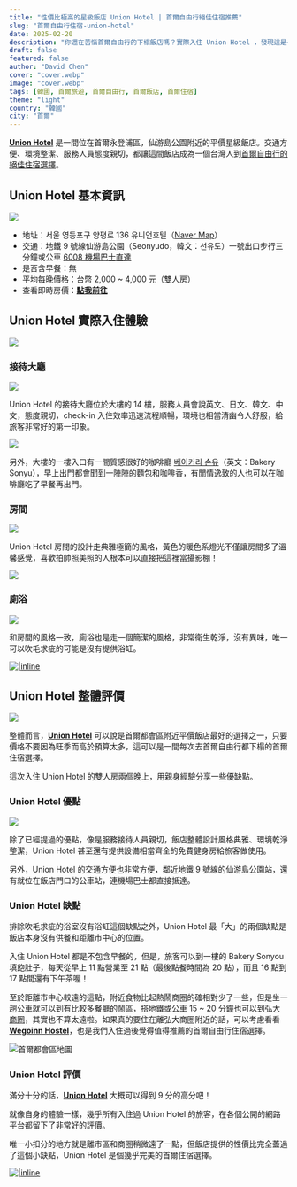 ```yaml
---
title: "性價比極高的星級飯店 Union Hotel | 首爾自由行絕佳住宿推薦"
slug: "首爾自由行住宿-union-hotel"
date: 2025-02-20
description: "你還在苦惱首爾自由行的下榻飯店嗎？實際入住 Union Hotel ，發現這是一間價格平易近人，卻提供高品質的星級飯店！這可以成為每位台灣旅客來到首爾自由行的口袋住宿名單。"
draft: false
featured: false
author: "David Chen"
cover: "cover.webp"
image: "cover.webp"
tags: [韓國, 首爾旅遊, 首爾自由行, 首爾飯店, 首爾住宿]
theme: "light"
country: "韓國"
city: "首爾"
---
```


[**Union Hotel**](https://www.booking.com/hotel/kr/union-yeongdeungpo-gu.xt.html?aid=7956794) 是一間位在首爾永登浦區，仙游島公園附近的平價星級飯店。交通方便、環境整潔、服務人員態度親切，都讓這間飯店成為一個台灣人到[首爾自由行的絕佳住宿選擇](https://exittaiwan.com/posts/%E5%BC%98%E5%A4%A7%E5%95%86%E5%9C%88%E6%A2%A8%E5%A4%A7%E5%95%86%E5%9C%88%E6%96%B0%E6%9D%91%E5%95%86%E5%9C%88%E9%A3%AF%E5%BA%97%E4%BD%8F%E5%AE%BF%E6%8E%A8%E8%96%A6/)。

## Union Hotel 基本資訊

![](IMG_9050.webp)

- 地址：서울 영등포구 양평로 136 유니언호텔（[Naver Map](https://map.naver.com/p/search/Union%20Hotel/place/1604806467?c=17.29,0,0,0,dh&placePath=%3Fentry%253Dbmp)）
- 交通：地鐵 9 號線仙游島公園（Seonyudo，韓文：선유도）一號出口步行三分鐘或公車 [6008 機場巴士直達](https://naver.me/G4WYxb5W)
- 是否含早餐：無
- 平均每晚價格：台幣 2,000 ~ 4,000 元（雙人房）
- 查看即時房價：[**點我前往**](https://www.booking.com/hotel/kr/union-yeongdeungpo-gu.xt.html?aid=7956794)

## Union Hotel 實際入住體驗

![](IMG_9049.webp)

### 接待大廳

![](IMG_9051.webp)

Union Hotel 的接待大廳位於大樓的 14 樓，服務人員會說英文、日文、韓文、中文，態度親切，check-in 入住效率迅速流程順暢，環境也相當清幽令人舒服，給旅客非常好的第一印象。

![](IMG_9052.webp)

另外，大樓的一樓入口有一間質感很好的咖啡廳 [베이커리 손유](https://naver.me/xX7unwlu)（英文：Bakery Sonyu），早上出門都會聞到一陣陣的麵包和咖啡香，有閒情逸致的人也可以在咖啡廳吃了早餐再出門。

### 房間

![](IMG_9058.webp)

Union Hotel 房間的設計走典雅極簡的風格，黃色的暖色系燈光不僅讓房間多了溫馨感覺，喜歡拍帥照美照的人根本可以直接把這裡當攝影棚！

![](IMG_9054.webp)


### 廁浴

![](IMG_9057.webp)

和房間的風格一致，廁浴也是走一個簡潔的風格，非常衛生乾淨，沒有異味，唯一可以吹毛求疵的可能是沒有提供浴缸。

[![|inline](hotel-banner.webp)](https://l.exittaiwan.com/book-a-hotel)

## Union Hotel 整體評價

![](IMG_9060.webp)

整體而言，[**Union Hotel**](https://www.booking.com/hotel/kr/union-yeongdeungpo-gu.xt.html?aid=7956794) 可以說是首爾都會區附近平價飯店最好的選擇之一，只要價格不要因為旺季而高於預算太多，這可以是一間每次去首爾自由行都下榻的首爾住宿選擇。

這次入住 Union Hotel 的雙人房兩個晚上，用親身經驗分享一些優缺點。

### Union Hotel 優點

![](IMG_9056.webp)

除了已經提過的優點，像是服務接待人員親切，飯店整體設計風格典雅、環境乾淨整潔，Union Hotel 甚至還有提供設備相當齊全的免費健身房給旅客做使用。

另外，Union Hotel 的交通方便也非常方便，鄰近地鐵 9 號線的仙游島公園站，還有就位在飯店門口的公車站，連機場巴士都直接抵達。

### Union Hotel 缺點

排除吹毛求疵的浴室沒有浴缸這個缺點之外，Union Hotel 最「大」的兩個缺點是飯店本身沒有供餐和距離市中心的位置。

入住 Union Hotel 都是不包含早餐的，但是，旅客可以到一樓的 Bakery Sonyou 填飽肚子，每天從早上 11 點營業至 21 點（最後點餐時間為 20 點），而且 16 點到 17 點間還有下午茶喔！

至於距離市中心較遠的這點，附近食物比起熱鬧商圈的確相對少了一些，但是坐一趟公車就可以到有比較多餐廳的鬧區，搭地鐵或公車 15 ~ 20 分鐘也可以到[弘大商圈](https://exittaiwan.com/posts/%E5%BC%98%E5%A4%A7%E5%95%86%E5%9C%88%E6%A2%A8%E5%A4%A7%E5%95%86%E5%9C%88%E6%96%B0%E6%9D%91%E5%95%86%E5%9C%88%E9%A3%AF%E5%BA%97%E4%BD%8F%E5%AE%BF%E6%8E%A8%E8%96%A6/)，其實也不算太遠啦。如果真的要住在離弘大商圈附近的話，可以考慮看看 [**Wegoinn Hostel**](https://exittaiwan.com/posts/首爾自由行住宿-wegoinn-hostel)，也是我們入住過後覺得值得推薦的首爾自由行住宿選擇。

![首爾都會區地圖](seoul-map.webp)

### Union Hotel 評價

滿分十分的話，[**Union Hotel**](https://www.booking.com/hotel/kr/union-yeongdeungpo-gu.xt.html?aid=7956794) 大概可以得到 9 分的高分吧！

就像自身的體驗一樣，幾乎所有入住過 Union Hotel 的旅客，在各個公開的網路平台都留下了非常好的評價。

唯一小扣分的地方就是離市區和商圈稍微遠了一點，但飯店提供的性價比完全蓋過了這個小缺點，Union Hotel 是個幾乎完美的首爾住宿選擇。

[![|inline](hotel-banner.webp)](https://l.exittaiwan.com/book-a-hotel)